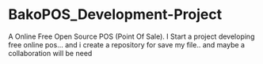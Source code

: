 # BakoPOS_Development-Project
A Online Free Open Source POS (Point Of Sale). I Start a project developing free online pos... and i create a repository for save my file.. and maybe a collaboration will be need

